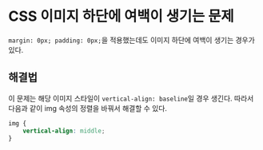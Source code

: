 # CSS 이미지 하단에 여백이 생기는 문제

``margin: 0px; padding: 0px;``을 적용했는데도 이미지 하단에 여백이 생기는 경우가 있다. 

## 해결법

이 문제는 해당 이미지 스타일이 ``vertical-align: baseline``일 경우 생긴다. 따라서 다음과 같이 img 속성의 정렬을 바꿔서 해결할 수 있다. 

```css
img {
    vertical-align: middle;
}
```

